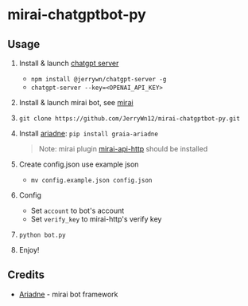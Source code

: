 # mirai-chatgptbot-py

## Usage

1. Install & launch [chatgpt server](https://github.com/JerryWn12/chatgpt-server)

   - `npm install @jerrywn/chatgpt-server -g`
   - `chatgpt-server --key=<OPENAI_API_KEY>`

2. Install & launch mirai bot, see [mirai](https://github.com/mamoe/mirai)

3. `git clone https://github.com/JerryWn12/mirai-chatgptbot-py.git`

4. Install [ariadne](https://github.com/GraiaProject/Ariadne): `pip install graia-ariadne`
   > Note: mirai plugin [mirai-api-http](https://github.com/project-mirai/mirai-api-http) should be installed

5. Create config.json use example json
   - `mv config.example.json config.json`

6. Config
   - Set `account` to bot's account
   - Set `verify_key` to mirai-http's verify key

7. `python bot.py`

8. Enjoy!

## Credits

- [Ariadne](https://github.com/GraiaProject/Ariadne) - mirai bot framework
